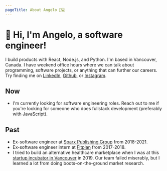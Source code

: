 ```yaml
---
pageTitle: About Angelo 🚀💻
---
```


# 👋 Hi, I'm Angelo, a software engineer!

I build products with React, Node.js, and Python. I'm based in Vancouver, Canada. I have weekend office hours where we can talk about programming, software projects, or anything that can further our careers. Try finding me on [LinkedIn](https://www.linkedin.com/in/angeloaldecoa), [Github](https://www.github.com/noxolica), or [Instagram](https://www.instagram.com/ak.angelo).&nbsp;  &nbsp;  

## Now

- I'm currently looking for software engineering roles. Reach out to me if you're looking for someone who does fullstack development (preferably with JavaScript).

## Past

- Ex-software engineer at [Sparx Publishing Group](https://www.sparxpg.com) from 2018-2021.
- Ex-software engineer intern at [Fitplan](https://www.fitplan.com) from 2017-2018.
- I tried to build an alternative healthcare marketplace when I was at this [startup incubator in Vancouver](https://www.start.entrepreneurship.ubc.ca/venturebuilding) in 2019. Our team failed miserably, but I learned a lot from doing boots-on-the-ground market research.